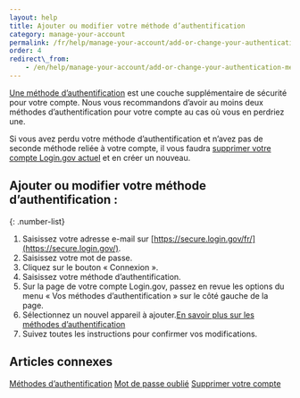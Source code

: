 ```yaml
---
layout: help  
title: Ajouter ou modifier votre méthode d’authentification  
category: manage-your-account  
permalink: /fr/help/manage-your-account/add-or-change-your-authentication-method/  
order: 4  
redirect\_from:
    - /en/help/manage-your-account/add-or-change-your-authentication-method/
---
```

[Une méthode d’authentification](/help/get-started/authentication-methods/) est une couche supplémentaire de sécurité pour votre compte. Nous vous recommandons d’avoir au moins deux méthodes d’authentification pour votre compte au cas où vous en perdriez une.

Si vous avez perdu votre méthode d’authentification et n’avez pas de seconde méthode reliée à votre compte, il vous faudra [supprimer votre compte Login.gov actuel](/help/manage-your-account/delete-your-account/) et en créer un nouveau.

## Ajouter ou modifier votre méthode d’authentification :

{: .number-list}
1. Saisissez votre adresse e-mail sur [https://secure.login.gov/fr/](https://secure.login.gov/).
2. Saisissez votre mot de passe.
3. Cliquez sur le bouton « Connexion ».
4. Saisissez votre méthode d’authentification.
5. Sur la page de votre compte Login.gov, passez en revue les options du menu « Vos méthodes d’authentification » sur le côté gauche de la page.
6. Sélectionnez un nouvel appareil à ajouter.[En savoir plus sur les méthodes d’authentification](/help/get-started/authentication-methods/)
7. Suivez toutes les instructions pour confirmer vos modifications.

## Articles connexes 
[Méthodes d’authentification](/help/get-started/authentication-methods/) 
[Mot de passe oublié](/help/trouble-signing-in/forgot-your-password/) 
[Supprimer votre compte](/help/manage-your-account/delete-your-account/)